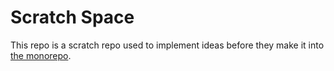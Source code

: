 # Scratch Space

This repo is a scratch repo used to implement ideas before they make it into [the monorepo](https://github.com/SevenTV/SevenTV).

